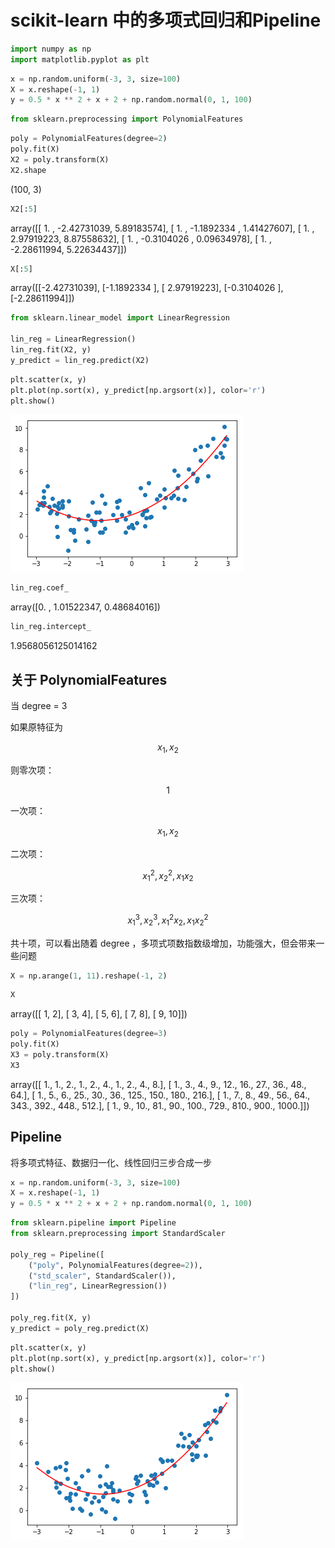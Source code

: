 <head>
    <script src="https://cdn.mathjax.org/mathjax/latest/MathJax.js?config=TeX-AMS-MML_HTMLorMML" type="text/javascript"></script>
    <script type="text/x-mathjax-config">
        MathJax.Hub.Config({
            tex2jax: {
            skipTags: ['script', 'noscript', 'style', 'textarea', 'pre'],
            inlineMath: [['$','$']]
            }
        });
    </script>
</head>

# scikit-learn 中的多项式回归和Pipeline

```python
import numpy as np
import matplotlib.pyplot as plt
```

```python
x = np.random.uniform(-3, 3, size=100)
X = x.reshape(-1, 1)
y = 0.5 * x ** 2 + x + 2 + np.random.normal(0, 1, 100)
```

```python
from sklearn.preprocessing import PolynomialFeatures
```

```python
poly = PolynomialFeatures(degree=2)
poly.fit(X)
X2 = poly.transform(X)
X2.shape
```

(100, 3)

```python
X2[:5]
```

array([[ 1.        , -2.42731039,  5.89183574],
           [ 1.        , -1.1892334 ,  1.41427607],
           [ 1.        ,  2.97919223,  8.87558632],
           [ 1.        , -0.3104026 ,  0.09634978],
           [ 1.        , -2.28611994,  5.22634437]])

```python
X[:5]
```

array([[-2.42731039],
           [-1.1892334 ],
           [ 2.97919223],
           [-0.3104026 ],
           [-2.28611994]])

```python
from sklearn.linear_model import LinearRegression

lin_reg = LinearRegression()
lin_reg.fit(X2, y)
y_predict = lin_reg.predict(X2)
```

```python
plt.scatter(x, y)
plt.plot(np.sort(x), y_predict[np.argsort(x)], color='r')
plt.show()
```

![png](..\assets\img\PolynomialRegression\output_8_0_0.png)

```python
lin_reg.coef_
```

array([0.        , 1.01522347, 0.48684016])

```python
lin_reg.intercept_
```

1.9568056125014162

## 关于 PolynomialFeatures

当 degree = 3

如果原特征为

$$x_1, x_2$$

则零次项：

$$1$$

一次项：

$$x_1, x_2$$

二次项：

$$x_1^2, x_2^2, x_1x_2$$

三次项：

$$x_1^3, x_2^3, x_1^2x_2, x_1x_2^2$$

共十项，可以看出随着 degree ，多项式项数指数级增加，功能强大，但会带来一些问题

```python
X = np.arange(1, 11).reshape(-1, 2)
```

```python
X
```

array([[ 1,  2],
           [ 3,  4],
           [ 5,  6],
           [ 7,  8],
           [ 9, 10]])

```python
poly = PolynomialFeatures(degree=3)
poly.fit(X)
X3 = poly.transform(X)
X3
```

array([[   1.,    1.,    2.,    1.,    2.,    4.,    1.,    2.,    4.,
               8.],
           [   1.,    3.,    4.,    9.,   12.,   16.,   27.,   36.,   48.,
              64.],
           [   1.,    5.,    6.,   25.,   30.,   36.,  125.,  150.,  180.,
             216.],
           [   1.,    7.,    8.,   49.,   56.,   64.,  343.,  392.,  448.,
             512.],
           [   1.,    9.,   10.,   81.,   90.,  100.,  729.,  810.,  900.,
            1000.]])

## Pipeline

将多项式特征、数据归一化、线性回归三步合成一步

```python
x = np.random.uniform(-3, 3, size=100)
X = x.reshape(-1, 1)
y = 0.5 * x ** 2 + x + 2 + np.random.normal(0, 1, 100)
```

```python
from sklearn.pipeline import Pipeline
from sklearn.preprocessing import StandardScaler

poly_reg = Pipeline([
    ("poly", PolynomialFeatures(degree=2)),
    ("std_scaler", StandardScaler()),
    ("lin_reg", LinearRegression())
])

poly_reg.fit(X, y)
y_predict = poly_reg.predict(X)
```

```python
plt.scatter(x, y)
plt.plot(np.sort(x), y_predict[np.argsort(x)], color='r')
plt.show()
```

![png](..\assets\img\PolynomialRegression\output_18_0.png)

